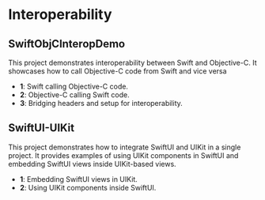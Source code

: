 # Interoperability 

## SwiftObjCInteropDemo
This project demonstrates interoperability between Swift and Objective-C. It showcases how to call Objective-C code from Swift and vice versa
- **1**: Swift calling Objective-C code.
- **2**: Objective-C calling Swift code.
- **3**: Bridging headers and setup for interoperability.

## SwiftUI-UIKit
This project demonstrates how to integrate SwiftUI and UIKit in a single project. It provides examples of using UIKit components in SwiftUI and embedding SwiftUI views inside UIKit-based views.
- **1**: Embedding SwiftUI views in UIKit.
- **2**: Using UIKit components inside SwiftUI.